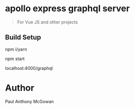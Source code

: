 # apollo express graphql server

> For Vue JS and other projects

## Build Setup

npm i/yarn

npm start

localhost:4000/graphql

# Author

Paul Anthony McGowan

